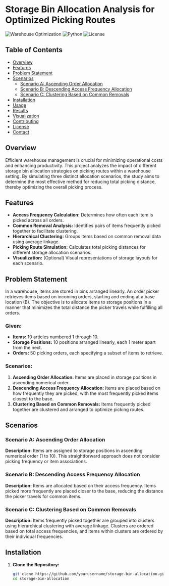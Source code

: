 # Storage Bin Allocation Analysis for Optimized Picking Routes

![Warehouse Optimization](https://img.shields.io/badge/Warehouse-Optimization-green)
![Python](https://img.shields.io/badge/Python-3.8%2B-blue)
![License](https://img.shields.io/badge/License-MIT-yellow)

## Table of Contents
- [Overview](#overview)
- [Features](#features)
- [Problem Statement](#problem-statement)
- [Scenarios](#scenarios)
  - [Scenario A: Ascending Order Allocation](#scenario-a-ascending-order-allocation)
  - [Scenario B: Descending Access Frequency Allocation](#scenario-b-descending-access-frequency-allocation)
  - [Scenario C: Clustering Based on Common Removals](#scenario-c-clustering-based-on-common-removals)
- [Installation](#installation)
- [Usage](#usage)
- [Results](#results)
- [Visualization](#visualization)
- [Contributing](#contributing)
- [License](#license)
- [Contact](#contact)

## Overview

Efficient warehouse management is crucial for minimizing operational costs and enhancing productivity. This project analyzes the impact of different storage bin allocation strategies on picking routes within a warehouse setting. By simulating three distinct allocation scenarios, the study aims to determine the most effective method for reducing total picking distance, thereby optimizing the overall picking process.

## Features

- **Access Frequency Calculation:** Determines how often each item is picked across all orders.
- **Common Removal Analysis:** Identifies pairs of items frequently picked together to facilitate clustering.
- **Hierarchical Clustering:** Groups items based on common removal data using average linkage.
- **Picking Route Simulation:** Calculates total picking distances for different storage allocation scenarios.
- **Visualization:** (Optional) Visual representations of storage layouts for each scenario.

## Problem Statement

In a warehouse, items are stored in bins arranged linearly. An order picker retrieves items based on incoming orders, starting and ending at a base location (B). The objective is to allocate items to storage positions in a manner that minimizes the total distance the picker travels while fulfilling all orders.

### **Given:**

- **Items:** 10 articles numbered 1 through 10.
- **Storage Positions:** 10 positions arranged linearly, each 1 meter apart from the next.
- **Orders:** 50 picking orders, each specifying a subset of items to retrieve.

### **Scenarios:**

1. **Ascending Order Allocation:** Items are placed in storage positions in ascending numerical order.
2. **Descending Access Frequency Allocation:** Items are placed based on how frequently they are picked, with the most frequently picked items closest to the base.
3. **Clustering Based on Common Removals:** Items frequently picked together are clustered and arranged to optimize picking routes.

## Scenarios

### Scenario A: Ascending Order Allocation

**Description:** Items are assigned to storage positions in ascending numerical order (1 to 10). This straightforward approach does not consider picking frequency or item associations.

### Scenario B: Descending Access Frequency Allocation

**Description:** Items are allocated based on their access frequency. Items picked more frequently are placed closer to the base, reducing the distance the picker travels for common items.

### Scenario C: Clustering Based on Common Removals

**Description:** Items frequently picked together are grouped into clusters using hierarchical clustering with average linkage. Clusters are ordered based on total access frequencies, and items within clusters are ordered by their individual frequencies.

## Installation

1. **Clone the Repository:**

   ```bash
   git clone https://github.com/yourusername/storage-bin-allocation.git
   cd storage-bin-allocation
